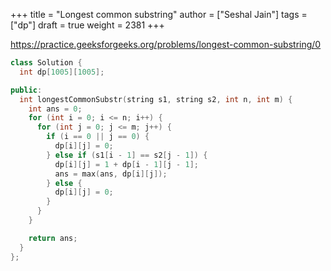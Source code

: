 +++
title = "Longest common substring"
author = ["Seshal Jain"]
tags = ["dp"]
draft = true
weight = 2381
+++

<https://practice.geeksforgeeks.org/problems/longest-common-substring/0>

```cpp
class Solution {
  int dp[1005][1005];

public:
  int longestCommonSubstr(string s1, string s2, int n, int m) {
    int ans = 0;
    for (int i = 0; i <= n; i++) {
      for (int j = 0; j <= m; j++) {
        if (i == 0 || j == 0) {
          dp[i][j] = 0;
        } else if (s1[i - 1] == s2[j - 1]) {
          dp[i][j] = 1 + dp[i - 1][j - 1];
          ans = max(ans, dp[i][j]);
        } else {
          dp[i][j] = 0;
        }
      }
    }

    return ans;
  }
};
```
